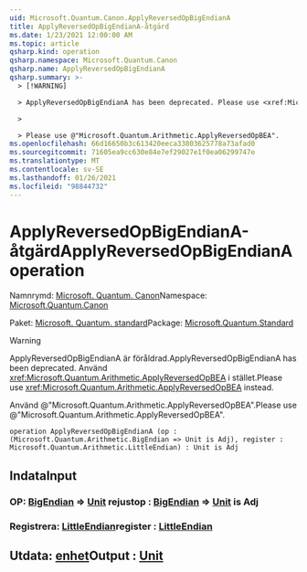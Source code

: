 ```yaml
---
uid: Microsoft.Quantum.Canon.ApplyReversedOpBigEndianA
title: ApplyReversedOpBigEndianA-åtgärd
ms.date: 1/23/2021 12:00:00 AM
ms.topic: article
qsharp.kind: operation
qsharp.namespace: Microsoft.Quantum.Canon
qsharp.name: ApplyReversedOpBigEndianA
qsharp.summary: >-
  > [!WARNING]

  > ApplyReversedOpBigEndianA has been deprecated. Please use <xref:Microsoft.Quantum.Arithmetic.ApplyReversedOpBEA> instead.

  >

  > Please use @"Microsoft.Quantum.Arithmetic.ApplyReversedOpBEA".
ms.openlocfilehash: 66d16650b3c613420eeca33803625778a73afad0
ms.sourcegitcommit: 71605ea9cc630e84e7ef29027e1f0ea06299747e
ms.translationtype: MT
ms.contentlocale: sv-SE
ms.lasthandoff: 01/26/2021
ms.locfileid: "98844732"
---
```

# <a name="applyreversedopbigendiana-operation"></a><span data-ttu-id="35b1d-102">ApplyReversedOpBigEndianA-åtgärd</span><span class="sxs-lookup"><span data-stu-id="35b1d-102">ApplyReversedOpBigEndianA operation</span></span>

<span data-ttu-id="35b1d-103">Namnrymd: [Microsoft. Quantum. Canon](xref:Microsoft.Quantum.Canon)</span><span class="sxs-lookup"><span data-stu-id="35b1d-103">Namespace: [Microsoft.Quantum.Canon](xref:Microsoft.Quantum.Canon)</span></span>

<span data-ttu-id="35b1d-104">Paket: [Microsoft. Quantum. standard](https://nuget.org/packages/Microsoft.Quantum.Standard)</span><span class="sxs-lookup"><span data-stu-id="35b1d-104">Package: [Microsoft.Quantum.Standard](https://nuget.org/packages/Microsoft.Quantum.Standard)</span></span>


> [!WARNING]
> <span data-ttu-id="35b1d-105">ApplyReversedOpBigEndianA är föråldrad.</span><span class="sxs-lookup"><span data-stu-id="35b1d-105">ApplyReversedOpBigEndianA has been deprecated.</span></span> <span data-ttu-id="35b1d-106">Använd <xref:Microsoft.Quantum.Arithmetic.ApplyReversedOpBEA> i stället.</span><span class="sxs-lookup"><span data-stu-id="35b1d-106">Please use <xref:Microsoft.Quantum.Arithmetic.ApplyReversedOpBEA> instead.</span></span>
>
> <span data-ttu-id="35b1d-107">Använd @"Microsoft.Quantum.Arithmetic.ApplyReversedOpBEA".</span><span class="sxs-lookup"><span data-stu-id="35b1d-107">Please use @"Microsoft.Quantum.Arithmetic.ApplyReversedOpBEA".</span></span>



```qsharp
operation ApplyReversedOpBigEndianA (op : (Microsoft.Quantum.Arithmetic.BigEndian => Unit is Adj), register : Microsoft.Quantum.Arithmetic.LittleEndian) : Unit is Adj
```


## <a name="input"></a><span data-ttu-id="35b1d-108">Indata</span><span class="sxs-lookup"><span data-stu-id="35b1d-108">Input</span></span>

### <a name="op--bigendian--unit--is-adj"></a><span data-ttu-id="35b1d-109">OP: [BigEndian](xref:Microsoft.Quantum.Arithmetic.BigEndian) => [Unit](xref:microsoft.quantum.lang-ref.unit)  rejust</span><span class="sxs-lookup"><span data-stu-id="35b1d-109">op : [BigEndian](xref:Microsoft.Quantum.Arithmetic.BigEndian) => [Unit](xref:microsoft.quantum.lang-ref.unit)  is Adj</span></span>




### <a name="register--littleendian"></a><span data-ttu-id="35b1d-110">Registrera: [LittleEndian](xref:Microsoft.Quantum.Arithmetic.LittleEndian)</span><span class="sxs-lookup"><span data-stu-id="35b1d-110">register : [LittleEndian](xref:Microsoft.Quantum.Arithmetic.LittleEndian)</span></span>





## <a name="output--unit"></a><span data-ttu-id="35b1d-111">Utdata: [enhet](xref:microsoft.quantum.lang-ref.unit)</span><span class="sxs-lookup"><span data-stu-id="35b1d-111">Output : [Unit](xref:microsoft.quantum.lang-ref.unit)</span></span>

